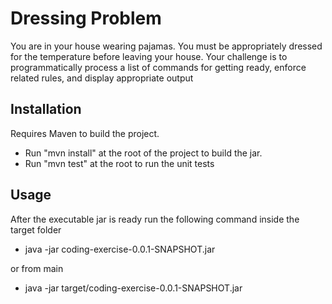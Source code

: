 # Dressing Problem

You are in your house wearing pajamas. You must be appropriately dressed for the temperature before leaving your house.
Your challenge is to programmatically process a list of commands for getting ready, enforce related rules, and display appropriate output

## Installation

Requires Maven to build the project. 
- Run "mvn install" at the root of the project to build the jar.
- Run "mvn test" at the root to run the unit tests

## Usage

After the executable jar is ready run the following command inside the target folder
 - java -jar coding-exercise-0.0.1-SNAPSHOT.jar
 
 or from main
 
 - java -jar target/coding-exercise-0.0.1-SNAPSHOT.jar


